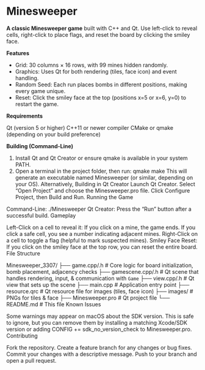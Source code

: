 # Minesweeper

**A classic Minesweeper game** built with C++ and Qt. Use left-click to reveal cells, right-click to place flags, and reset the board by clicking the smiley face.

**Features**
- Grid: 30 columns × 16 rows, with 99 mines hidden randomly.
- Graphics: Uses Qt for both rendering (tiles, face icon) and event handling.
- Random Seed: Each run places bombs in different positions, making every game unique.
- Reset: Click the smiley face at the top (positions x=5 or x=6, y=0) to restart the game.


  
**Requirements**

Qt (version 5 or higher)
C++11 or newer compiler
CMake or qmake (depending on your build preference)

**Building (Command-Line)**

1. Install Qt and Qt Creator or ensure qmake is available in your system PATH.
2. Open a terminal in the project folder, then run:
qmake
make
This will generate an executable named Minesweeper (or similar, depending on your OS).
Alternatively, Building in Qt Creator
Launch Qt Creator.
Select “Open Project” and choose the Minesweeper.pro file.
Click Configure Project, then Build and Run.
Running the Game

Command-Line:
./Minesweeper
Qt Creator:
Press the “Run” button after a successful build.
Gameplay

Left-Click on a cell to reveal it:
If you click on a mine, the game ends.
If you click a safe cell, you see a number indicating adjacent mines.
Right-Click on a cell to toggle a flag (helpful to mark suspected mines).
Smiley Face Reset:
If you click on the smiley face at the top row, you can reset the entire board.
File Structure

Minesweeper_3307/
├── game.cpp/.h        # Core logic for board initialization, bomb placement, adjacency checks
├── gamescene.cpp/.h   # Qt scene that handles rendering, input, & communication with `Game`
├── view.cpp/.h        # Qt view that sets up the scene
├── main.cpp           # Application entry point
├── resource.qrc       # Qt resource file for images (tiles, face icon)
├── images/            # PNGs for tiles & face
├── Minesweeper.pro    # Qt project file
└── README.md          # This file
Known Issues

Some warnings may appear on macOS about the SDK version. This is safe to ignore, but you can remove them by installing a matching Xcode/SDK version or adding CONFIG += sdk_no_version_check to Minesweeper.pro.
Contributing

Fork the repository.
Create a feature branch for any changes or bug fixes.
Commit your changes with a descriptive message.
Push to your branch and open a pull request.
